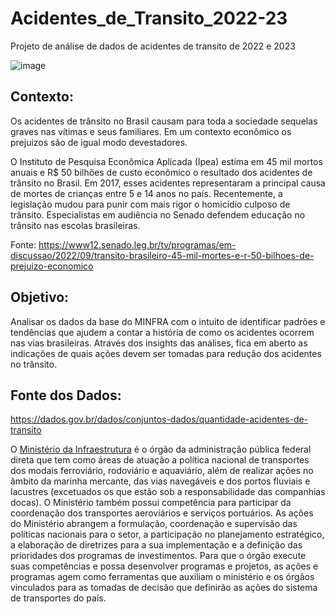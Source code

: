 # Acidentes_de_Transito_2022-23
Projeto de análise de dados de acidentes de transito de 2022 e 2023

![image](https://github.com/LealDias/Acidentes_de_Transito_2022-23/assets/70763447/a9a4c663-a077-47bd-9da7-92907cb545b7)


## Contexto:

Os acidentes de trânsito no Brasil causam para toda a sociedade sequelas graves nas vítimas e seus familiares. Em um contexto econômico os prejuizos são de igual modo devestadores. 

O Instituto de Pesquisa Econômica Aplicada (Ipea) estima em 45 mil mortos anuais e R$ 50 bilhões de custo econômico o resultado dos acidentes de trânsito no Brasil. Em 2017, esses acidentes representaram a principal causa de mortes de crianças entre 5 e 14 anos no país. Recentemente, a legislação mudou para punir com mais rigor o homicídio culposo de trânsito. Especialistas em audiência no Senado defendem educação no trânsito nas escolas brasileiras.

Fonte: https://www12.senado.leg.br/tv/programas/em-discussao/2022/09/transito-brasileiro-45-mil-mortes-e-r-50-bilhoes-de-prejuizo-economico

## Objetivo:

Analisar os dados da base do MINFRA com o intuito de identificar padrões e tendências que ajudem a contar a história de como os acidentes ocorrem nas vias brasileiras.
Através dos insights das análises, fica em aberto as indicações de quais ações devem ser tomadas para redução dos acidentes no trânsito.

## Fonte dos Dados:

https://dados.gov.br/dados/conjuntos-dados/quantidade-acidentes-de-transito

O [Ministério da Infraestrutura](https://www.infraestrutura.gov.br/) é o órgão da administração pública federal direta que tem como áreas de atuação a política nacional de transportes dos modais ferroviário, rodoviário e aquaviário, além de realizar ações no âmbito da marinha mercante, das vias navegáveis e dos portos fluviais e lacustres (excetuados os que estão sob a responsabilidade das companhias docas). O Ministério também possui competência para participar da coordenação dos transportes aeroviários e serviços portuários. As ações do Ministério abrangem a formulação, coordenação e supervisão das políticas nacionais para o setor, a participação no planejamento estratégico, a elaboração de diretrizes para a sua implementação e a definição das prioridades dos programas de investimentos. Para que o órgão execute suas competências e possa desenvolver programas e projetos, as ações e programas agem como ferramentas que auxiliam o ministério e os órgãos vinculados para as tomadas de decisão que definirão as ações do sistema de transportes do país.



